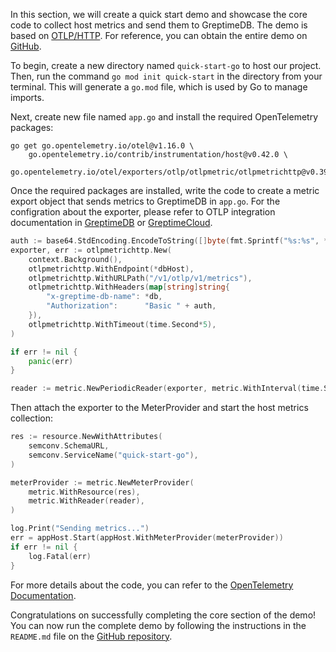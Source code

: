 In this section, we will create a quick start demo and showcase the core code to collect host metrics and send them to GreptimeDB. The demo is based on [OTLP/HTTP](https://opentelemetry.io/). For reference, you can obtain the entire demo on [GitHub](https://github.com/GreptimeCloudStarters/quick-start-go).

To begin, create a new directory named `quick-start-go` to host our project. Then, run the command `go mod init quick-start` in the directory from your terminal. This will generate a `go.mod` file, which is used by Go to manage imports.

Next, create new file named `app.go` and install the required OpenTelemetry packages:

```shell
go get go.opentelemetry.io/otel@v1.16.0 \
    go.opentelemetry.io/contrib/instrumentation/host@v0.42.0 \
    go.opentelemetry.io/otel/exporters/otlp/otlpmetric/otlpmetrichttp@v0.39.0
```

Once the required packages are installed, write the code to create a metric export object that sends metrics to GreptimeDB in `app.go`.
For the configration about the exporter, please refer to OTLP integration documentation in [GreptimeDB](/v0.3/user-guide/clients/otlp.md) or [GreptimeCloud](/v0.3/greptimecloud/integrations/otlp.md).

```go
auth := base64.StdEncoding.EncodeToString([]byte(fmt.Sprintf("%s:%s", *username, *password)))
exporter, err := otlpmetrichttp.New(
	context.Background(),
	otlpmetrichttp.WithEndpoint(*dbHost),
	otlpmetrichttp.WithURLPath("/v1/otlp/v1/metrics"),
	otlpmetrichttp.WithHeaders(map[string]string{
		"x-greptime-db-name": *db,
		"Authorization":      "Basic " + auth,
	}),
	otlpmetrichttp.WithTimeout(time.Second*5),
)

if err != nil {
	panic(err)
}

reader := metric.NewPeriodicReader(exporter, metric.WithInterval(time.Second*2))
```

Then attach the exporter to the MeterProvider and start the host metrics collection:

```go
res := resource.NewWithAttributes(
	semconv.SchemaURL,
	semconv.ServiceName("quick-start-go"),
)

meterProvider := metric.NewMeterProvider(
	metric.WithResource(res),
	metric.WithReader(reader),
)

log.Print("Sending metrics...")
err = appHost.Start(appHost.WithMeterProvider(meterProvider))
if err != nil {
	log.Fatal(err)
}
```

For more details about the code, you can refer to the [OpenTelemetry Documentation](https://opentelemetry.io/docs/instrumentation/go/).

Congratulations on successfully completing the core section of the demo! You can now run the complete demo by following the instructions in the `README.md` file on the [GitHub repository](https://github.com/GreptimeCloudStarters/quick-start-go).

